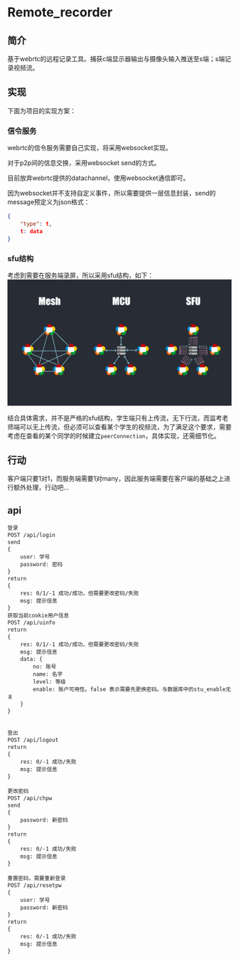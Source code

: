 # Remote_recorder
## 简介
基于webrtc的远程记录工具。捕获c端显示器输出与摄像头输入推送至s端；s端记录视频流。

## 实现
下面为项目的实现方案：

### 信令服务
webrtc的信令服务需要自己实现，将采用websocket实现。

对于p2p间的信息交换，采用websocket send的方式。

目前放弃webrtc提供的datachannel，使用websocket通信即可。

因为websocket并不支持自定义事件，所以需要提供一层信息封装，send的message预定义为json格式：
```json
{
    "type": t,
    t: data
}
```

### sfu结构
考虑到需要在服务端录屏，所以采用sfu结构，如下：
![sfu](readme_img/sfu.PNG)

结合具体需求，并不是严格的sfu结构，学生端只有上传流，无下行流，而监考老师端可以无上传流，但必须可以查看某个学生的视频流，为了满足这个要求，需要考虑在查看的某个同学的时候建立`peerConnection`，具体实现，还需细节化。

## 行动
客户端只要1对1，而服务端需要1对many，因此服务端需要在客户端的基础之上进行额外处理，行动吧...

## api

```
登录
POST /api/login
send
{
	user: 学号
	password: 密码
}
return
{
	res: 0/1/-1 成功/成功，但需要更改密码/失败
	msg: 提示信息
}
获取当前cookie用户信息
POST /api/uinfo
return
{
	res: 0/1/-1 成功/成功，但需要更改密码/失败
	msg: 提示信息
	data: {
		no: 账号
		name: 名字
		level: 等级
		enable: 账户可用性。false 表示需要先更换密码。与数据库中的stu_enable无关
	}
}


登出
POST /api/logout
return
{
	res: 0/-1 成功/失败
	msg: 提示信息
}

更改密码
POST /api/chpw
send
{
	password: 新密码
}
return
{
	res: 0/-1 成功/失败
	msg: 提示信息
}

重置密码，需要重新登录
POST /api/resetpw
{
	user: 学号
	password: 新密码
}
return
{
	res: 0/-1 成功/失败
	msg: 提示信息
}
```